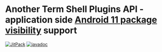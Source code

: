 # Another Term Shell Plugins API - application side [Android 11 package visibility](https://developer.android.com/about/versions/11/privacy/package-visibility) support

[![JitPack](https://jitpack.io/v/green-green-avk/AnotherTermShellPluginUtils-Side-Application.svg)](https://jitpack.io/#green-green-avk/AnotherTermShellPluginUtils-Side-Application)
[![javadoc](https://img.shields.io/badge/javadoc-latest-green)](https://javadoc.jitpack.io/com/github/green-green-avk/AnotherTermShellPluginUtils-Side-Application/latest/javadoc/)
